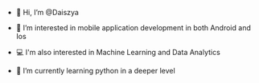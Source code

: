 - 👋 Hi, I’m @Daiszya
  
- 👀 I’m interested in mobile application development in both Android and Ios
- 💻 I'm also interested in Machine Learning and Data Analytics
  
- 🌱 I’m currently learning python in a deeper level
  


<!---
Daiszya/Daiszya is a ✨ special ✨ repository because its `README.md` (this file) appears on your GitHub profile.
You can click the Preview link to take a look at your changes.
--->

